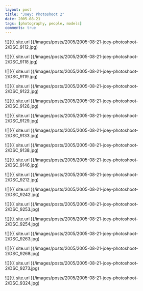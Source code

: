 ```yaml
---
layout: post
title: "Joey: Photoshoot 2"
date: 2005-08-21
tags: [photography, people, models]
comments: true
---
```

![]({{ site.url }}/images/posts/2005/2005-08-21-joey-photoshoot-2/DSC_9112.jpg)

![]({{ site.url }}/images/posts/2005/2005-08-21-joey-photoshoot-2/DSC_9118.jpg)

![]({{ site.url }}/images/posts/2005/2005-08-21-joey-photoshoot-2/DSC_9119.jpg)

![]({{ site.url }}/images/posts/2005/2005-08-21-joey-photoshoot-2/DSC_9122.jpg)

![]({{ site.url }}/images/posts/2005/2005-08-21-joey-photoshoot-2/DSC_9126.jpg)

![]({{ site.url }}/images/posts/2005/2005-08-21-joey-photoshoot-2/DSC_9129.jpg)

![]({{ site.url }}/images/posts/2005/2005-08-21-joey-photoshoot-2/DSC_9133.jpg)

![]({{ site.url }}/images/posts/2005/2005-08-21-joey-photoshoot-2/DSC_9138.jpg)

![]({{ site.url }}/images/posts/2005/2005-08-21-joey-photoshoot-2/DSC_9146.jpg)

![]({{ site.url }}/images/posts/2005/2005-08-21-joey-photoshoot-2/DSC_9212.jpg)

![]({{ site.url }}/images/posts/2005/2005-08-21-joey-photoshoot-2/DSC_9242.jpg)

![]({{ site.url }}/images/posts/2005/2005-08-21-joey-photoshoot-2/DSC_9253.jpg)

![]({{ site.url }}/images/posts/2005/2005-08-21-joey-photoshoot-2/DSC_9254.jpg)

![]({{ site.url }}/images/posts/2005/2005-08-21-joey-photoshoot-2/DSC_9263.jpg)

![]({{ site.url }}/images/posts/2005/2005-08-21-joey-photoshoot-2/DSC_9268.jpg)

![]({{ site.url }}/images/posts/2005/2005-08-21-joey-photoshoot-2/DSC_9273.jpg)

![]({{ site.url }}/images/posts/2005/2005-08-21-joey-photoshoot-2/DSC_9324.jpg)

